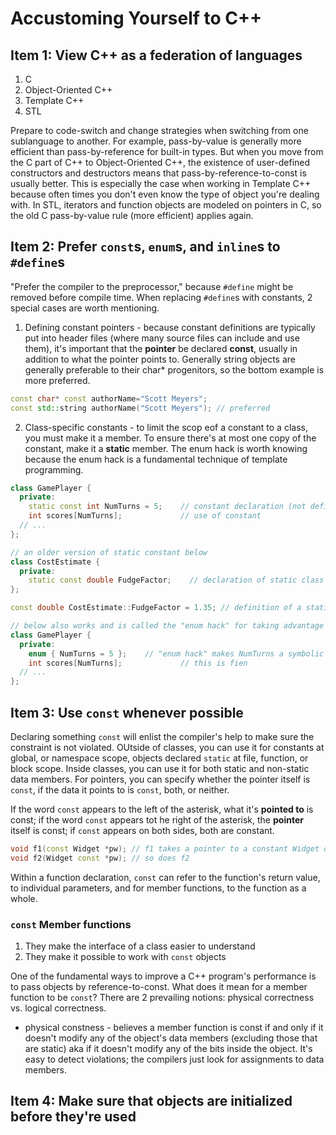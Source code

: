 # Accustoming Yourself to C++

## Item 1: View C++ as a federation of languages

1. C
2. Object-Oriented C++
3. Template C++
4. STL

Prepare to code-switch and change strategies when switching from one sublanguage to another. For example, pass-by-value is generally more efficient than pass-by-reference for built-in types. But when you move from the C part of C++ to Object-Oriented C++, the existence of user-defined constructors and destructors means that pass-by-reference-to-const is usually better. This is especially the case when working in Template C++ because often times you don't even know the type of object you're dealing with. In STL, iterators and function objects are modeled on pointers in C, so the old C pass-by-value rule (more efficient) applies again.

## Item 2: Prefer `const`s, `enum`s, and `inline`s to `#define`s

"Prefer the compiler to the preprocessor," because `#define` might be removed before compile time. When replacing `#define`s with constants, 2 special cases are worth mentioning.

1. Defining constant pointers - because constant definitions are typically put into header files (where many source files can include and use them), it's important that the **pointer** be declared **const**, usually in addition to what the pointer points to. Generally string objects are generally preferable to their char\* progenitors, so the bottom example is more preferred.

```cpp
const char* const authorName="Scott Meyers";
const std::string authorName("Scott Meyers"); // preferred
```

2. Class-specific constants - to limit the scop eof a constant to a class, you must make it a member. To ensure there's at most one copy of the constant, make it a **static** member. The enum hack is worth knowing because the enum hack is a fundamental technique of template programming.

```cpp
class GamePlayer {
  private:
    static const int NumTurns = 5;    // constant declaration (not definition)
    int scores[NumTurns];             // use of constant
  // ...
};

// an older version of static constant below
class CostEstimate {
  private:
    static const double FudgeFactor;    // declaration of static class constant; goes in header file
};

const double CostEstimate::FudgeFactor = 1.35; // definition of a static class constant; goes in the impl. file

// below also works and is called the "enum hack" for taking advantage of the fact that values of enumerated type can be used where ints are expected
class GamePlayer {
  private:
    enum { NumTurns = 5 };    // "enum hack" makes NumTurns a symbolic name for 5
    int scores[NumTurns];             // this is fien
  // ...
};

```

## Item 3: Use `const` whenever possible

Declaring something `const` will enlist the compiler's help to make sure the constraint is not violated. OUtside of classes, you can use it for constants at global, or namespace scope, objects declared `static` at file, function, or block scope. Inside classes, you can use it for both static and non-static data members. For pointers, you can specify whether the pointer itself is `const`, if the data it points to is `const`, both, or neither.

If the word `const` appears to the left of the asterisk, what it's **pointed to** is const; if the word `const` appears tot he right of the asterisk, the **pointer** itself is const; if `const` appears on both sides, both are constant.

```cpp
void f1(const Widget *pw); // f1 takes a pointer to a constant Widget object
void f2(Widget const *pw); // so does f2
```

Within a function declaration, `const` can refer to the function's return value, to individual parameters, and for member functions, to the function as a whole.

### `const` Member functions

1. They make the interface of a class easier to understand
2. They make it possible to work with `const` objects

One of the fundamental ways to improve a C++ program's performance is to pass objects by reference-to-const. What does it mean for a member function to be `const`? There are 2 prevailing notions: physical correctness vs. logical correctness.

- physical constness - believes a member function is const if and only if it doesn't modify any of the object's data members (excluding those that are static) aka if it doesn't modify any of the bits inside the object. It's easy to detect violations; the compilers just look for assignments to data members.

## Item 4: Make sure that objects are initialized before they're used
